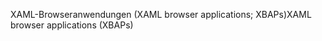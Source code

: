 <span data-ttu-id="9761f-101">XAML-Browseranwendungen (XAML browser applications; XBAPs)</span><span class="sxs-lookup"><span data-stu-id="9761f-101">XAML browser applications (XBAPs)</span></span>